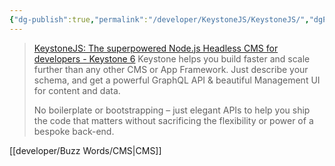 ```yaml
---
{"dg-publish":true,"permalink":"/developer/KeystoneJS/KeystoneJS/","dgPassFrontmatter":true}
---
```


> [KeystoneJS: The superpowered Node.js Headless CMS for developers - Keystone 6](https://keystonejs.com/)
>  Keystone helps you build faster and scale further than any other CMS or App Framework. Just describe your schema, and get a powerful GraphQL API & beautiful Management UI for content and data.
> 
> No boilerplate or bootstrapping – just elegant APIs to help you ship the code that matters without sacrificing the flexibility or power of a bespoke back-end.

 [[developer/Buzz Words/CMS\|CMS]]